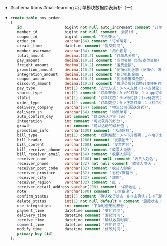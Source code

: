 - #schema #cms #mall-learning #订单模块数据库表解析（一）
- ```sql
  create table oms_order
  (
     id                   bigint not null auto_increment comment '订单id',
     member_id            bigint not null comment '会员id',
     coupon_id            bigint comment '优惠券id',
     order_sn             varchar(64) comment '订单编号',
     create_time          datetime comment '提交时间',
     member_username      varchar(64) comment '用户帐号',
     total_amount         decimal(10,2) comment '订单总金额',
     pay_amount           decimal(10,2) comment '应付金额（实际支付金额）',
     freight_amount       decimal(10,2) comment '运费金额',
     promotion_amount     decimal(10,2) comment '促销优化金额（促销价、满减、阶梯价）',
     integration_amount   decimal(10,2) comment '积分抵扣金额',
     coupon_amount        decimal(10,2) comment '优惠券抵扣金额',
     discount_amount      decimal(10,2) comment '管理员后台调整订单使用的折扣金额',
     pay_type             int(1) comment '支付方式：0->未支付；1->支付宝；2->微信',
     source_type          int(1) comment '订单来源：0->PC订单；1->app订单',
     status               int(1) comment '订单状态：0->待付款；1->待发货；2->已发货；3->已完成；4->已关闭；5->无效订单',
     order_type           int(1) comment '订单类型：0->正常订单；1->秒杀订单',
     delivery_company     varchar(64) comment '物流公司(配送方式)',
     delivery_sn          varchar(64) comment '物流单号',
     auto_confirm_day     int comment '自动确认时间（天）',
     integration          int comment '可以获得的积分',
     growth               int comment '可以活动的成长值',
     promotion_info       varchar(100) comment '活动信息',
     bill_type            int(1) comment '发票类型：0->不开发票；1->电子发票；2->纸质发票',
     bill_header          varchar(200) comment '发票抬头',
     bill_content         varchar(200) comment '发票内容',
     bill_receiver_phone  varchar(32) comment '收票人电话',
     bill_receiver_email  varchar(64) comment '收票人邮箱',
     receiver_name        varchar(100) not null comment '收货人姓名',
     receiver_phone       varchar(32) not null comment '收货人电话',
     receiver_post_code   varchar(32) comment '收货人邮编',
     receiver_province    varchar(32) comment '省份/直辖市',
     receiver_city        varchar(32) comment '城市',
     receiver_region      varchar(32) comment '区',
     receiver_detail_address varchar(200) comment '详细地址',
     note                 varchar(500) comment '订单备注',
     confirm_status       int(1) comment '确认收货状态：0->未确认；1->已确认',
     delete_status        int(1) not null default 0 comment '删除状态：0->未删除；1->已删除',
     use_integration      int comment '下单时使用的积分',
     payment_time         datetime comment '支付时间',
     delivery_time        datetime comment '发货时间',
     receive_time         datetime comment '确认收货时间',
     comment_time         datetime comment '评价时间',
     modify_time          datetime comment '修改时间',
     primary key (id)
  );
  ```
